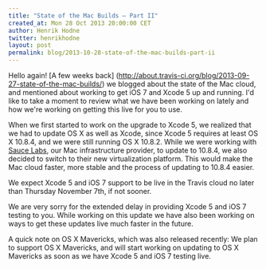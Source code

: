 ```yaml
---
title: "State of the Mac Builds – Part II"
created_at: Mon 28 Oct 2013 20:00:00 CET
author: Henrik Hodne
twitter: henrikhodne
layout: post
permalink: blog/2013-10-28-state-of-the-mac-builds-part-ii
---
```


Hello again! [A few weeks back]
(http://about.travis-ci.org/blog/2013-09-27-state-of-the-mac-builds/) we
blogged about the state of the Mac cloud, and mentioned about working to get
iOS 7 and Xcode 5 up and running. I'd like to take a moment to review what we
have been working on lately and how we're working on getting this live for you
to use.

When we first started to work on the upgrade to Xcode 5, we realized that we
had to update OS X as well as Xcode, since Xcode 5 requires at least OS X
10.8.4, and we were still running OS X 10.8.2. While we were working with
[Sauce Labs](https://saucelabs.com), our Mac infrastructure provider, to update
to 10.8.4, we also decided to switch to their new virtualization platform. This
would make the Mac cloud faster, more stable and the process of updating to
10.8.4 easier.

We expect Xcode 5 and iOS 7 support to be live in the Travis cloud no later
than Thursday November 7th, if not sooner.

We are very sorry for the extended delay in providing Xcode 5 and iOS 7 testing
to you. While working on this update we have also been working on ways to get
these updates live much faster in the future.

A quick note on OS X Mavericks, which was also released recently: We plan to
support OS X Mavericks, and will start working on updating to OS X Mavericks as
soon as we have Xcode 5 and iOS 7 testing live.
